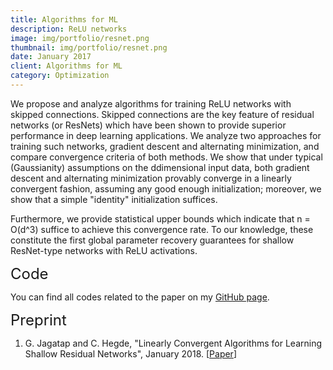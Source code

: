 ```yaml
---
title: Algorithms for ML
description: ReLU networks
image: img/portfolio/resnet.png
thumbnail: img/portfolio/resnet.png
date: January 2017
client: Algorithms for ML
category: Optimization
---
```


We propose and analyze algorithms for training ReLU networks with skipped connections. 
Skipped connections are the key feature of residual networks (or ResNets) which have been shown to provide superior performance in deep learning applications. We analyze two approaches for training such networks, gradient descent and alternating minimization, and compare convergence criteria of both methods. We show that under typical (Gaussianity) assumptions on the ddimensional input data, both gradient descent and alternating minimization provably converge in a linearly convergent fashion, assuming any good enough initialization; moreover, we show that a simple "identity" initialization suffices. 

Furthermore, we provide statistical upper bounds which indicate that n = O(d^3) suffice to  achieve this convergence rate. To our knowledge, these constitute the first global parameter recovery guarantees for shallow ResNet-type networks with ReLU activations.

<font size="+2"> Code </font>

You can find all codes related to the paper on my <a target="_blank" href='https://github.com/GauriJagatap/altminrelu'> GitHub page</a>.

<font size="+2"> Preprint </font>

1. G. Jagatap and C. Hegde, "Linearly Convergent Algorithms for Learning
Shallow Residual Networks", January 2018.  [<a target="_blank" href='https://gaurijagatap.github.io/assets/ISIT19.pdf'>Paper</a>]
